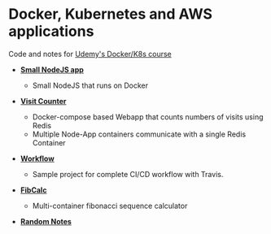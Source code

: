 # Docker, Kubernetes and AWS applications

Code and notes for [Udemy's Docker/K8s course](https://www.udemy.com/course/docker-and-kubernetes-the-complete-guide)

* [**Small NodeJS app**](./simpleweb)
    * Small NodeJS that runs on Docker
    
* [**Visit Counter**](./visits)
    * Docker-compose based Webapp that counts numbers of visits using Redis
    * Multiple Node-App containers communicate with a single Redis Container
    
* [**Workflow**](./https://github.com/AndLydakis/DevWorkflow)
    * Sample project for complete CI/CD workflow with Travis.

* [**FibCalc**](./https://github.com/AndLydakis/FibCalc)
    * Multi-container fibonacci sequence calculator
    
* [**Random Notes**](./Notes.md)